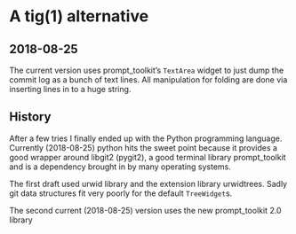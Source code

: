# A tig(1) alternative

## 2018-08-25

The current version uses prompt_toolkit’s `TextArea` widget to just dump the
commit log as a bunch of text lines. All manipulation for folding are done via
inserting lines in to a huge string.

## History

After a few tries I finally ended up with the Python programming language.
Currently (2018-08-25) python hits the sweet point because it provides a good
wrapper around libgit2 (pygit2), a good terminal library prompt_toolkit and is a
dependency brought in by many operating systems.

The first draft used urwid library and the extension library urwidtrees. Sadly
git data structures fit very poorly for the default `TreeWidget`s.

The second current (2018-08-25) version uses the new prompt_toolkit 2.0 library
